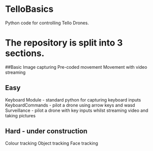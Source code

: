 # TelloBasics
Python code for controlling Tello Drones.

# The repository is split into 3 sections.
##Basic
Image capturing
Pre-coded movement
Movement with video streaming

## Easy
Keyboard Module - standard python for capturing keyboard inputs
KeyboardCommands - pilot a drone using arrow keys and wasd
Surveillance - pilot a drone with key inputs whilst streaming video and taking pictures

## Hard - under construction
Colour tracking
Object tracking
Face tracking
